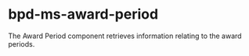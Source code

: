 # bpd-ms-award-period
The Award Period component retrieves information relating to the award periods.
